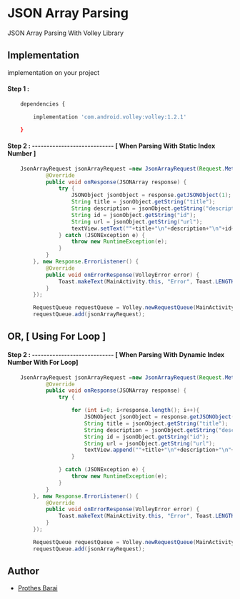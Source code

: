 
# JSON Array Parsing

JSON Array Parsing With Volley Library


## Implementation

implementation on your project

#### Step 1 : 

```bash
    dependencies {

        implementation 'com.android.volley:volley:1.2.1'

    }
```


#### Step 2 : ---------------------------- [ When Parsing With Static Index Number ]

```java
    JsonArrayRequest jsonArrayRequest =new JsonArrayRequest(Request.Method.GET, url, null, new Response.Listener<JSONArray>() {
            @Override
            public void onResponse(JSONArray response) {
                try {
                    JSONObject jsonObject = response.getJSONObject(1); // Here 1 is index number of array
                    String title = jsonObject.getString("title");
                    String description = jsonObject.getString("description");
                    String id = jsonObject.getString("id");
                    String url = jsonObject.getString("url");
                    textView.setText(""+title+"\n"+description+"\n"+id+"\n"+url);
                } catch (JSONException e) {
                    throw new RuntimeException(e);
                }
            }
        }, new Response.ErrorListener() {
            @Override
            public void onErrorResponse(VolleyError error) {
                Toast.makeText(MainActivity.this, "Error", Toast.LENGTH_SHORT).show();
            }
        });

        RequestQueue requestQueue = Volley.newRequestQueue(MainActivity.this);
        requestQueue.add(jsonArrayRequest);
```


## OR,      [ Using For Loop ]


#### Step 2 : ---------------------------- [ When Parsing With Dynamic Index Number With For Loop]

```java
    JsonArrayRequest jsonArrayRequest =new JsonArrayRequest(Request.Method.GET, url, null, new Response.Listener<JSONArray>() {
            @Override
            public void onResponse(JSONArray response) {
                try {

                    for (int i=0; i<response.length(); i++){
                        JSONObject jsonObject = response.getJSONObject(i);
                        String title = jsonObject.getString("title");
                        String description = jsonObject.getString("description");
                        String id = jsonObject.getString("id");
                        String url = jsonObject.getString("url");
                        textView.append(""+title+"\n"+description+"\n"+id+"\n"+url+"\n\n");
                    }

                } catch (JSONException e) {
                    throw new RuntimeException(e);
                }
            }
        }, new Response.ErrorListener() {
            @Override
            public void onErrorResponse(VolleyError error) {
                Toast.makeText(MainActivity.this, "Error", Toast.LENGTH_SHORT).show();
            }
        });

        RequestQueue requestQueue = Volley.newRequestQueue(MainActivity.this);
        requestQueue.add(jsonArrayRequest);
```
## Author

- [Prothes Barai](https://prothes-asp.github.io/prothes/)

